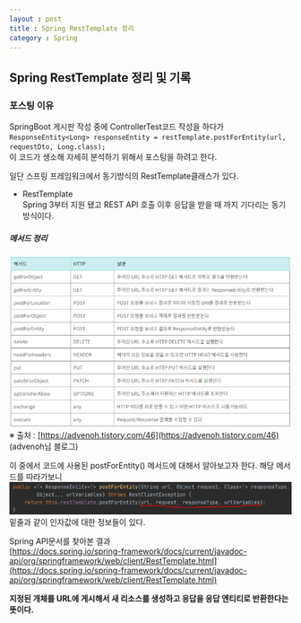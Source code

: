 ```yaml
---
layout : post
title : Spring RestTemplate 정리
category : Spring
---
```

## Spring RestTemplate 정리 및 기록
### 포스팅 이유
SpringBoot 게시판 작성 중에 ControllerTest코드 작성을 하다가
`ResponseEntity<Long> responseEntity = restTemplate.postForEntity(url, requestDto, Long.class);`  
이 코드가 생소해 자세히 분석하기 위해서 포스팅을 하려고 한다.

일단 스프링 프레임워크에서 동기방식의 RestTemplate클래스가 있다.
- RestTemplate  
Spring 3부터 지원 됐고 REST API 호출 이후 응답을 받을 때 까지 기다리는 동기방식이다.  

##### 메서드 정리
![](https://github.com/Im-Gyo/Im-Gyo.github.io/blob/master/_screenshots/ResponseEntity2.PNG?raw=true)  
※ 출처 : [https://advenoh.tistory.com/46](https://advenoh.tistory.com/46) (advenoh님 블로그)  


이 중에서 코드에 사용된 postForEntity() 메서드에 대해서 알아보고자 한다.
해당 메서드를 따라가보니
![](https://github.com/Im-Gyo/Im-Gyo.github.io/blob/master/_screenshots/ResponseEntity1.PNG?raw=true)
밑줄과 같이 인자값에 대한 정보들이 있다.

Spring API문서를 찾아본 결과  
[https://docs.spring.io/spring-framework/docs/current/javadoc-api/org/springframework/web/client/RestTemplate.html](https://docs.spring.io/spring-framework/docs/current/javadoc-api/org/springframework/web/client/RestTemplate.html)


**지정된 개체를 URL에 게시해서 새 리소스를 생성하고 응답을 응답 엔티티로 반환한다는 뜻이다.**


